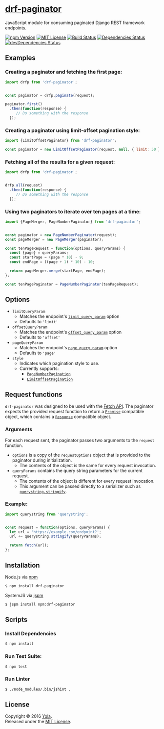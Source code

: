 # [drf-paginator](https://github.com/yola/drf-paginator)

JavaScript module for consuming paginated Django REST framework endpoints.

[![npm Version](https://img.shields.io/npm/v/drf-paginator.svg?style=flat-square)](https://www.npmjs.com/package/drf-paginator)
[![MIT License](https://img.shields.io/badge/license-MIT-blue.svg?style=flat-square)](https://github.com/yola/drf-paginator/master/LICENSE)
[![Build Status](https://img.shields.io/travis/yola/drf-paginator.svg?style=flat-square)](https://travis-ci.org/yola/drf-paginator)
[![Dependencies Status](https://img.shields.io/david/yola/drf-paginator.svg?style=flat-square)](https://www.npmjs.com/package/drf-paginator)
[![devDependencies Status](https://img.shields.io/david/dev/yola/drf-paginator.svg?style=flat-square)](https://www.npmjs.com/package/drf-paginator)

## Examples

### Creating a paginator and fetching the first page:

```javascript
import drfp from 'drf-paginator';


const paginator = drfp.paginate(request);

paginator.first()
  .then(function(response) {
     // Do something with the response
  });
```

### Creating a paginator using limit-offset pagination style:

```javascript
import {LimitOffsetPaginator} from 'drf-paginator';

const paginator = new LimitOffsetPaginator(request, null, { limit: 50 });
```

### Fetching all of the results for a given request:

```javascript
import drfp from 'drf-paginator';


drfp.all(request)
  .then(function(response) {
     // Do something with the response
  });
```

### Using two paginators to iterate over ten pages at a time:

```javascript
import {PageMerger, PageNumberPaginator} from 'drf-paginator';


const paginator = new PageNumberPaginator(request);
const pageMerger = new PageMerger(paginator);

const tenPageRequest = function(options, queryParams) {
  const {page} = queryParams;
  const startPage = (page * 10) - 9;
  const endPage = ((page + 1) * 10) - 10;

  return pageMerger.merge(startPage, endPage);
};

const tenPagePaginator = PageNumberPaginator(tenPageRequest);
```

## Options

* `limitQueryParam`
  - Matches the endpoint's [`limit_query_param`](http://www.django-rest-framework.org/api-guide/pagination/#configuration_1) option
  - Defaults to `'limit'`
* `offsetQueryParam`
  - Matches the endpoint's [`offset_query_param`](http://www.django-rest-framework.org/api-guide/pagination/#configuration_1) option
  - Defaults to `'offset'`
* `pageQueryParam`
  - Matches the endpoint's [`page_query_param`](http://www.django-rest-framework.org/api-guide/pagination/#configuration) option
  - Defaults to `'page'`
* `style`
  - Indicates which pagination style to use.
  - Currently supports:
    - [`PageNumberPagination`](http://www.django-rest-framework.org/api-guide/pagination/#pagenumberpagination)
    - [`LimitOffsetPagination`](http://www.django-rest-framework.org/api-guide/pagination/#limitoffsetpagination)

## Request functions

`drf-paginator` was designed to be used with the [Fetch API](https://developer.mozilla.org/en-US/docs/Web/API/Fetch_API).
The paginator expects the provided request function to return a [`Promise`](https://developer.mozilla.org/en-US/docs/Web/JavaScript/Reference/Global_Objects/Promise) compatible object, which contains a [`Response`](https://developer.mozilla.org/en-US/docs/Web/API/Response) compatible object.

### Arguments

For each request sent, the paginator passes two arguments to the `request` function.

* `options` is a copy of the `requestOptions` object that is provided to the paginator during initialization.
  - The contents of the object is the same for every request invocation.
* `queryParams` contains the query string parameters for the current request.
  - The contents of the object is different for every request invocation.
  - This argument can be passed directly to a serializer such as [`querystring.stringify`](https://nodejs.org/dist/latest-v4.x/docs/api/querystring.html#querystring_querystring_stringify_obj_sep_eq_options).

### Example:

```javascript
import querystring from 'querystring';


const request = function(options, queryParams) {
  let url = 'https://example.com/endpoint?';
  url += querystring.stringify(queryParams);

  return fetch(url);
};
```

## Installation

Node.js via [npm](https://www.npmjs.com/package/drf-paginator)

```bash
$ npm install drf-paginator
```

SystemJS via [jspm](http://jspm.io/)

```bash
$ jspm install npm:drf-paginator
```

## Scripts

### Install Dependencies

```bash
$ npm install
```

### Run Test Suite:

```bash
$ npm test
```

### Run Linter

```bash
$ ./node_modules/.bin/jshint .
```

## License

Copyright &copy; 2016 [Yola](http://yola.com).
<br>Released under the [MIT License](https://github.com/yola/drf-paginator/master/LICENSE).
